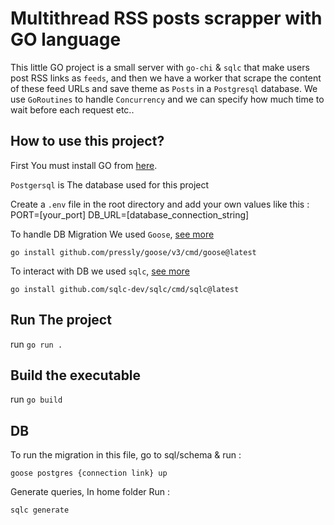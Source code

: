 # Multithread RSS posts scrapper with GO language

This little GO project is a small server with `go-chi` & `sqlc` that make users post RSS links as `feeds`, and then we have a worker that scrape the content of these feed URLs and save theme as `Posts` in a `Postgresql` database.
We use `GoRoutines` to handle `Concurrency` and we can specify how much time to wait before each request etc..

## How to use this project?

First You must install GO from [here](https://golang.org/dl/).

`Postgersql` is The database used for this project

Create a `.env` file in the root directory and add your own values like this :
PORT=[your_port]
DB_URL=[database_connection_string]

To handle DB Migration We used `Goose`, [see more](https://github.com/pressly/goose)

```
go install github.com/pressly/goose/v3/cmd/goose@latest
```

To interact with DB we used `sqlc`, [see more](https://github.com/sqlc-dev/sqlc)

```
go install github.com/sqlc-dev/sqlc/cmd/sqlc@latest
```

## Run The project

run `go run .`

## Build the executable

run `go build`

## DB

To run the migration in this file, go to sql/schema & run :

```
goose postgres {connection link} up
```

Generate queries, In home folder Run :

```
sqlc generate
```
